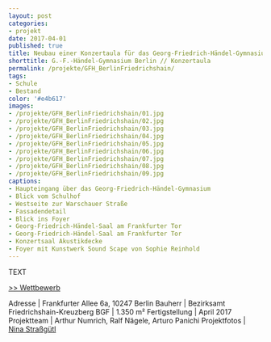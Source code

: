 ```yaml
---
layout: post
categories:
- projekt
date: 2017-04-01
published: true
title: Neubau einer Konzertaula für das Georg-Friedrich-Händel-Gymnasium in Berlin Friedrichshain
shorttitle: G.-F.-Händel-Gymnasium Berlin // Konzertaula
permalink: /projekte/GFH_BerlinFriedrichshain/
tags: 
- Schule
- Bestand 
color: '#e4b617'
images:
- /projekte/GFH_BerlinFriedrichshain/01.jpg
- /projekte/GFH_BerlinFriedrichshain/02.jpg
- /projekte/GFH_BerlinFriedrichshain/03.jpg
- /projekte/GFH_BerlinFriedrichshain/04.jpg
- /projekte/GFH_BerlinFriedrichshain/05.jpg
- /projekte/GFH_BerlinFriedrichshain/06.jpg
- /projekte/GFH_BerlinFriedrichshain/07.jpg
- /projekte/GFH_BerlinFriedrichshain/08.jpg
- /projekte/GFH_BerlinFriedrichshain/09.jpg
captions:
- Haupteingang über das Georg-Friedrich-Händel-Gymnasium
- Blick vom Schulhof
- Westseite zur Warschauer Straße
- Fassadendetail
- Blick ins Foyer
- Georg-Friedrich-Händel-Saal am Frankfurter Tor
- Georg-Friedrich-Händel-Saal am Frankfurter Tor
- Konzertsaal Akustikdecke
- Foyer mit Kunstwerk Sound Scape von Sophie Reinhold
---
```

TEXT

[\>> Wettbewerb](../projekte/WBW_GFH_BerlinFriedrichshain/)

Adresse			    |	Frankfurter Allee 6a, 10247 Berlin 
Bauherr			    |	Bezirksamt Friedrichshain-Kreuzberg 
BGF					|	1.350 m²
Fertigstellung		|	April 2017
Projektteam		    |	Arthur Numrich, Ralf Nägele, Arturo Panichi
Projektfotos		|	[Nina Straßgütl](http://www.ninastrg.de/)